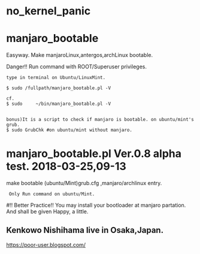 # no_kernel_panic
# manjaro_bootable
Easyway. Make manjaroLinux,antergos,archLinux bootable.

Danger!! Run command with ROOT/Superuser privileges. 
```
type in terminal on Ubuntu/LinuxMint.

$ sudo /fullpath/manjaro_bootable.pl -V 

cf.
$ sudo     ~/bin/manjaro_bootable.pl -V 


bonus)It is a script to check if manjaro is bootable. on ubuntu/mint's grub.
$ sudo GrubChk #on ubuntu/mint without manjaro.

```

# manjaro_bootable.pl Ver.0.8 alpha test. 2018-03-25,09-13
 make bootable (ubuntu/Mint)grub.cfg ,manjaro/archlinux entry.
```
 Only Run command on ubuntu/Mint.
``` 
 
 #!! Better Practice!! You may install your bootloader at manjaro partation.
 And shall be given Happy, a little.
 ## Kenkowo Nishihama live in Osaka,Japan.
 https://poor-user.blogspot.com/
